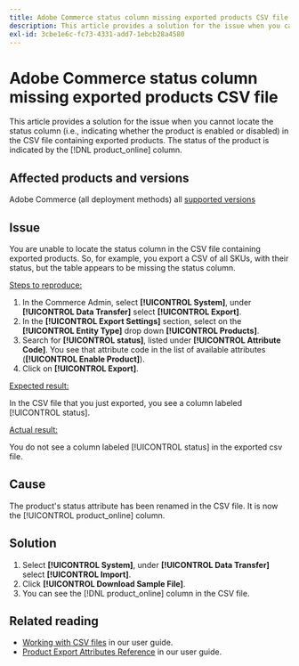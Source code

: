 ```yaml
---
title: Adobe Commerce status column missing exported products CSV file
description: This article provides a solution for the issue when you cannot locate the status column in the CSV file containing exported products.
exl-id: 3cbe1e6c-fc73-4331-add7-1ebcb28a4580
---
```

# Adobe Commerce status column missing exported products CSV file 

This article provides a solution for the issue when you cannot locate the status column (i.e., indicating whether the product is enabled or disabled) in the CSV file containing exported products. The status of the product is indicated by the [!DNL product_online] column.

## Affected products and versions

Adobe Commerce (all deployment methods) all [supported versions](https://www.adobe.com/content/dam/cc/en/legal/terms/enterprise/pdfs/Adobe-Commerce-Software-Lifecycle-Policy.pdf)

## Issue

You are unable to locate the status column in the CSV file containing exported products. So, for example, you export a CSV of all SKUs, with their status, but the table appears to be missing the status column. 

<u>Steps to reproduce:</u>

1. In the Commerce Admin, select **[!UICONTROL System]**, under **[!UICONTROL Data Transfer]** select **[!UICONTROL Export]**.
1. In the **[!UICONTROL Export Settings]** section, select on the **[!UICONTROL Entity Type]** drop down **[!UICONTROL Products]**.
1. Search for **[!UICONTROL status]**, listed under **[!UICONTROL Attribute Code]**. You see that attribute code in the list of available attributes (**[!UICONTROL Enable Product]**).
1. Click on **[!UICONTROL Export]**.

<u>Expected result:</u>

In the CSV file that you just exported, you see a column labeled [!UICONTROL status].

<u>Actual result:</u>

You do not see a column labeled [!UICONTROL status] in the exported csv file.  

## Cause

The product's status attribute has been renamed in the CSV file. It is now the [!UICONTROL product_online] column.

## Solution

1. Select **[!UICONTROL System]**, under **[!UICONTROL Data Transfer]** select **[!UICONTROL Import]**.
1. Click **[!UICONTROL Download Sample File]**.
1. You can see the [!DNL product_online] column in the CSV file.

## Related reading

* [Working with CSV files](https://docs.magento.com/user-guide/system/data-csv.html) in our user guide.
* [Product Export Attributes Reference](https://docs.magento.com/user-guide/system/data-attributes-product.html) in our user guide.
